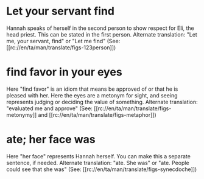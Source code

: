 # Let your servant find

Hannah speaks of herself in the second person to show respect for Eli, the head priest. This can be stated in the first person. Alternate translation: "Let me, your servant, find" or "Let me find" (See: [[rc://en/ta/man/translate/figs-123person]])

# find favor in your eyes

Here "find favor" is an idiom that means be approved of or that he is pleased with her. Here the eyes are a metonym for sight, and seeing represents judging or deciding the value of something. Alternate translation: "evaluated me and approve" (See: [[rc://en/ta/man/translate/figs-metonymy]] and [[rc://en/ta/man/translate/figs-metaphor]])

# ate; her face was

Here "her face" represents Hannah herself. You can make this a separate sentence, if needed. Alternate translation: "ate. She was" or "ate. People could see that she was" (See: [[rc://en/ta/man/translate/figs-synecdoche]])

